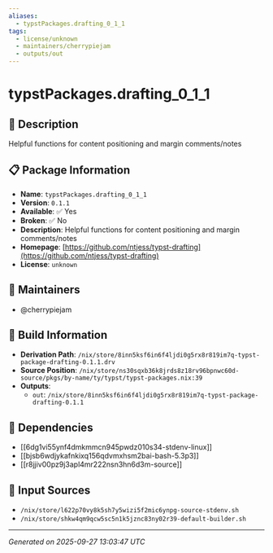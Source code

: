 ```yaml
---
aliases:
  - typstPackages.drafting_0_1_1
tags:
  - license/unknown
  - maintainers/cherrypiejam
  - outputs/out
---
```


# typstPackages.drafting_0_1_1

## 📝 Description

Helpful functions for content positioning and margin comments/notes

## 📋 Package Information

- **Name**: `typstPackages.drafting_0_1_1`
- **Version**: `0.1.1`
- **Available**: ✅ Yes
- **Broken**: ✅ No
- **Description**: Helpful functions for content positioning and margin comments/notes
- **Homepage**: [https://github.com/ntjess/typst-drafting](https://github.com/ntjess/typst-drafting)
- **License**: `unknown`
## 👥 Maintainers

- @cherrypiejam


## 🔧 Build Information

- **Derivation Path**: `/nix/store/8inn5ksf6in6f4ljdi0g5rx8r819im7q-typst-package-drafting-0.1.1.drv`
- **Source Position**: `/nix/store/ns30sqxb36k8jrds8z18rv96bpnwc60d-source/pkgs/by-name/ty/typst/typst-packages.nix:39`
- **Outputs**:
  - `out`:  `/nix/store/8inn5ksf6in6f4ljdi0g5rx8r819im7q-typst-package-drafting-0.1.1`

## 🔗 Dependencies

- [[6dg1vi55ynf4dmkmmcn945pwdz010s34-stdenv-linux]]
- [[bjsb6wdjykafnkixq156qdvmxhsm2bai-bash-5.3p3]]
- [[r8jjiv00pz9j3apl4mr222nsn3hn6d3m-source]]

## 📁 Input Sources

- `/nix/store/l622p70vy8k5sh7y5wizi5f2mic6ynpg-source-stdenv.sh`
- `/nix/store/shkw4qm9qcw5sc5n1k5jznc83ny02r39-default-builder.sh`

---
*Generated on 2025-09-27 13:03:47 UTC*
